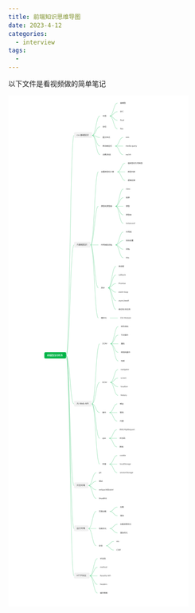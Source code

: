 ```yaml
---
title: 前端知识思维导图
date: 2023-4-12
categories:
  - interview
tags:
  - 
---
```


以下文件是看视频做的简单笔记

![前端基础面试课-思维导图](./img/bg1.png)
